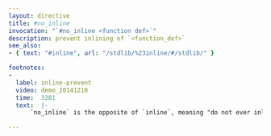 ```yaml
---
layout: directive
title: #no_inline
invocation: "`#no_inline <function def>`"
description: prevent inlining of `<function_def>`
see_also:
- { text: "#inline", url: "/stdlib/%23inline/#/stdlib/" }

footnotes:
-
  label: inline-prevent
  video: demo_20141210
  time:  3281
  text:  |-
      `no_inline` is the opposite of `inline`, meaning "do not ever inline this".

---
```

